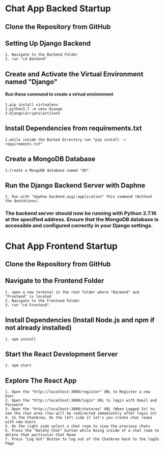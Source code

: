 # Chat App Backed Startup

## Clone the Repository from GitHub

## Setting Up Django Backend

    1. Navigate to the Backend Folder
    2. run "cd Backend"

## Create and Activate the Virtual Environment named "Django"

#### Run these command to create a virtual environment

    1.pip install virtualenv
    2.python3.7 -m venv Django
    3.Django\Scripts\activate

## Install Dependencies from requirements.txt

    1.while inside the Backed Directory run "pip install -r requirements.txt"

## Create a MongoDB Database

    1.Create a MongoDB database named "db".

## Run the Django Backend Server with Daphne

    1. Run with "daphne backend.asgi:application" this command (Without the Quotations)

### The backend server should now be running with Python 3.7.16 at the specified address. Ensure that the MongoDB database is accessible and configured correctly in your Django settings.


# Chat App Frontend Startup

## Clone the Repository from GitHub

## Navigate to the Frontend Folder

    1. open a new terminal in the root folder where "Backend" and "Frontend" is located
    2. Navigate to the Frontend Folder
    3. run "cd Frontend"

## Install Dependencies (Install Node.js and npm if not already installed)

    1. npm install

## Start the React Development Server

    1. npm start

## Explore The React App

    1. Open the "http://localhost:3000/register" URL to Register a new User
    2. Open the "http://localhost:3000/login" URL to login with Email and Password
    3. Open the "http://localhost:3000/chatarea" URL (When Logged In) to see the chat area (You will be redirected immediately after login in)
    4. In the ChatArea, On the left side it let's you create chat rooms with new Users
    5. On the right side select a chat room to view the previous chats
    6. Press the "Delete Chat" button while being inside of a chat room to delete that particular Chat Room
    7. Press "Log Out" Button to log out of the ChatArea back to the logIn Page


